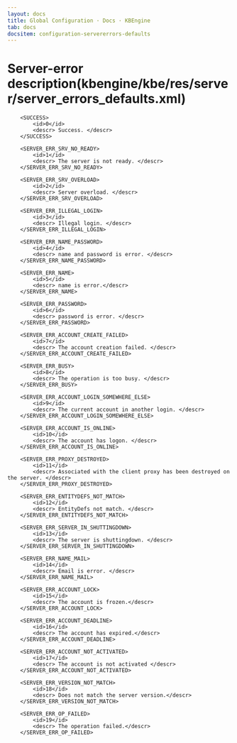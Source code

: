 ```yaml
---
layout: docs
title: Global Configuration · Docs · KBEngine
tab: docs
docsitem: configuration-servererrors-defaults
---
```


Server-error description(kbengine/kbe/res/server/server_errors_defaults.xml)
===================

		<SUCCESS>
			<id>0</id>
			<descr>	Success. </descr>
		</SUCCESS>
		
		<SERVER_ERR_SRV_NO_READY>
			<id>1</id>
			<descr>	The server is not ready. </descr>
		</SERVER_ERR_SRV_NO_READY>

		<SERVER_ERR_SRV_OVERLOAD>
			<id>2</id>
			<descr>	Server overload. </descr>
		</SERVER_ERR_SRV_OVERLOAD>
		
		<SERVER_ERR_ILLEGAL_LOGIN>
			<id>3</id>
			<descr>	Illegal login. </descr>
		</SERVER_ERR_ILLEGAL_LOGIN>
		
		<SERVER_ERR_NAME_PASSWORD>
			<id>4</id>
			<descr>	name and password is error. </descr>
		</SERVER_ERR_NAME_PASSWORD>
		
		<SERVER_ERR_NAME>
			<id>5</id>
			<descr>	name is error.</descr>
		</SERVER_ERR_NAME>
		
		<SERVER_ERR_PASSWORD>
			<id>6</id>
			<descr>	password is error. </descr>
		</SERVER_ERR_PASSWORD>
		
		<SERVER_ERR_ACCOUNT_CREATE_FAILED>
			<id>7</id>
			<descr>	The account creation failed. </descr>
		</SERVER_ERR_ACCOUNT_CREATE_FAILED>
		
		<SERVER_ERR_BUSY>
			<id>8</id>
			<descr>	The operation is too busy. </descr>
		</SERVER_ERR_BUSY>
		
		<SERVER_ERR_ACCOUNT_LOGIN_SOMEWHERE_ELSE>
			<id>9</id>
			<descr>	The current account in another login. </descr>
		</SERVER_ERR_ACCOUNT_LOGIN_SOMEWHERE_ELSE>
		
		<SERVER_ERR_ACCOUNT_IS_ONLINE>
			<id>10</id>
			<descr>	The account has logon. </descr>
		</SERVER_ERR_ACCOUNT_IS_ONLINE>

		<SERVER_ERR_PROXY_DESTROYED>
			<id>11</id>
			<descr>	Associated with the client proxy has been destroyed on the server. </descr>
		</SERVER_ERR_PROXY_DESTROYED>
		
		<SERVER_ERR_ENTITYDEFS_NOT_MATCH>
			<id>12</id>
			<descr>	EntityDefs not match. </descr>
		</SERVER_ERR_ENTITYDEFS_NOT_MATCH>
		
		<SERVER_ERR_SERVER_IN_SHUTTINGDOWN>
			<id>13</id>
			<descr>	The server is shuttingdown. </descr>
		</SERVER_ERR_SERVER_IN_SHUTTINGDOWN>
		
		<SERVER_ERR_NAME_MAIL>
			<id>14</id>
			<descr>	Email is error. </descr>
		</SERVER_ERR_NAME_MAIL>
		
		<SERVER_ERR_ACCOUNT_LOCK>
			<id>15</id>
			<descr>	The account is frozen.</descr>
		</SERVER_ERR_ACCOUNT_LOCK>
		
		<SERVER_ERR_ACCOUNT_DEADLINE>
			<id>16</id>
			<descr>	The account has expired.</descr>
		</SERVER_ERR_ACCOUNT_DEADLINE>
		
		<SERVER_ERR_ACCOUNT_NOT_ACTIVATED>
			<id>17</id>
			<descr>	The account is not activated </descr>
		</SERVER_ERR_ACCOUNT_NOT_ACTIVATED>
		
		<SERVER_ERR_VERSION_NOT_MATCH>
			<id>18</id>
			<descr>	Does not match the server version.</descr>
		</SERVER_ERR_VERSION_NOT_MATCH>
		
		<SERVER_ERR_OP_FAILED>
			<id>19</id>
			<descr>	The operation failed.</descr>
		</SERVER_ERR_OP_FAILED>


